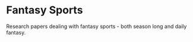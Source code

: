 # Fantasy Sports

Research papers dealing with fantasy sports - both season long and daily fantasy. 
